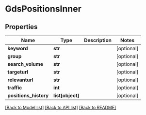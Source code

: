 # GdsPositionsInner

## Properties
Name | Type | Description | Notes
------------ | ------------- | ------------- | -------------
**keyword** | **str** |  | [optional] 
**group** | **str** |  | [optional] 
**search_volume** | **str** |  | [optional] 
**targeturl** | **str** |  | [optional] 
**relevanturl** | **str** |  | [optional] 
**traffic** | **int** |  | [optional] 
**positions_history** | **list[object]** |  | [optional] 

[[Back to Model list]](../README.md#documentation-for-models) [[Back to API list]](../README.md#documentation-for-api-endpoints) [[Back to README]](../README.md)

